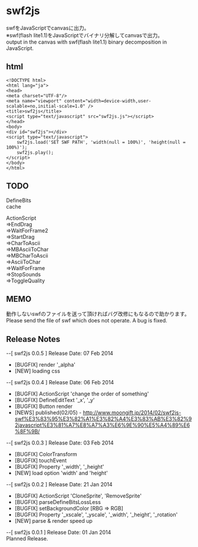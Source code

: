 swf2js
======
swfをJavaScriptでcanvasに出力。  
※swf(flash lite1.1)をJavaScriptでバイナリ分解してcanvasで出力。  
output in the canvas with swf(flash lite1.1) binary decomposition in JavaScript.  


html
------
    <!DOCTYPE html>  
    <html lang="ja">  
    <head>  
    <meta charset="UTF-8"/>  
    <meta name="viewport" content="width=device-width,user-scalable=no,initial-scale=1.0" />  
    <title>swf2js</title>  
    <script type="text/javascript" src="swf2js.js"></script>  
    </head>  
    <body>  
    <div id="swf2js"></div>  
    <script type="text/javascript">  
        swf2js.load('SET SWF PATH', 'width(null = 100%)', 'height(null = 100%)');  
        swf2js.play();  
    </script>  
    </body>  
    </html>  


TODO
-------
DefineBits  
cache  

ActionScript  
⇒EndDrag  
⇒WaitForFrame2  
⇒StartDrag  
⇒CharToAscii  
⇒MBAsciiToChar  
⇒MBCharToAscii  
⇒AsciiToChar  
⇒WaitForFrame  
⇒StopSounds  
⇒ToggleQuality  


MEMO
-------
動作しないswfのファイルを送って頂ければバグ改修にもなるので助かります。  
Please send the file of swf which does not operate. A bug is fixed.  


Release Notes  
-------
--[ swf2js 0.0.5 ] Release Date: 07 Feb 2014  
* [BUGFIX] render '_alpha'  
* [NEW] loading css  

--[ swf2js 0.0.4 ] Release Date: 06 Feb 2014  
* [BUGFIX] ActionScript 'change the order of something'  
* [BUGFIX] DefineEditText '_x', '_y'  
* [BUGFIX] Button render  
* [NEWS] published(02/05) - http://www.moongift.jp/2014/02/swf2js-swf%E3%83%95%E3%82%A1%E3%82%A4%E3%83%AB%E3%82%92javascript%E3%81%A7%E8%A7%A3%E6%9E%90%E5%A4%89%E6%8F%9B/  


--[ swf2js 0.0.3 ] Release Date: 03 Feb 2014  
* [BUGFIX] ColorTransform  
* [BUGFIX] touchEvent  
* [BUGFIX] Property '_width', '_height'  
* [NEW] load option 'width' and 'height'  


--[ swf2js 0.0.2 ] Release Date: 21 Jan 2014  
* [BUGFIX] ActionScript 'CloneSprite', 'RemoveSprite'  
* [BUGFIX] parseDefineBitsLossLess  
* [BUGFIX] setBackgroundColor [RBG => RGB]  
* [BUGFIX] Property '_xscale', '_yscale', '_width', '_height', '_rotation'  
* [NEW] parse & render speed up  


--[ swf2js 0.0.1 ] Release Date: 01 Jan 2014  
Planned Release.
